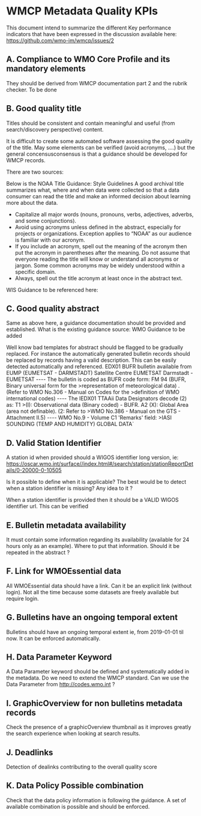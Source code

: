 # WMCP Metadata Quality KPIs

This document intend to summarize the different Key performance indicators that have been expressed in the discussion available here: https://github.com/wmo-im/wmcp/issues/2

## A. Compliance to WMO Core Profile and its mandatory elements

They should be derived from WMCP documentation part 2 and the rubrik checker.
To be done

## B.	Good quality title

Titles should be consistent and contain meaningful and useful (from search/discovery perspective) content.

It is difficult to create some automated software assessing the good quality of the title.
May some elements can be verified (avoid acronyms, ….) but the general concensusconsensus is that a guidance should be developed for WMCP records.

There are two sources:

Below is the NOAA Title Guidance:
Style Guidelines
A good archival title summarizes what, where and when data were collected so that a data consumer can read the title and make an informed decision about learning more about the data.

- Capitalize all major words (nouns, pronouns, verbs, adjectives, adverbs, and some conjunctions).
- Avoid using acronyms unless defined in the abstract, especially for projects or organizations. Exception applies to “NOAA” as our audience is familiar with our acronym.
- If you include an acronym, spell out the meaning of the acronym then put the acronym in parentheses after the meaning. Do not assume that everyone reading the title will know or understand all acronyms or jargon. Some common acronyms may be widely understood within a specific domain.
- Always, spell out the title acronym at least once in the abstract text.

WIS Guidance to be referenced here:

## C.	Good quality abstract

Same as above here, a guidance documentation should be provided and established.
What is the existing guidance source: WMO Guidance to be added

Well know bad templates for abstract should be flagged to be gradually replaced.
For instance the automatically generated bulletin records should be replaced by records having a valid description. This can be easily detected automatically and referenced.
EDX01 BUFR bulletin available from EUMP (EUMETSAT - DARMSTADT)
Satellite Centre EUMETSAT Darmstadt - EUMETSAT
---- The bulletin is coded as BUFR code form: FM 94 (BUFR, Binary universal form for the >representation of meteorological data) . (Refer to WMO No.306 - Manual on Codes for the >definition of WMO international codes) ---- The IEDX01 TTAAii Data Designators decode (2) as: T1 >(I): Observational data (Binary coded) - BUFR. A2 (X): Global Area (area not definable). (2: Refer to >WMO No.386 - Manual on the GTS - Attachment II.5) ---- WMO No.9 - Volume C1 'Remarks' field: >IASI SOUNDING (TEMP AND HUMIDITY) GLOBAL DATA`


## D.	Valid Station Identifier
A station id when provided should a WIGOS identifier long version, ie: https://oscar.wmo.int/surface//index.html#/search/station/stationReportDetails/0-20000-0-10505

Is it possible to define when it is applicable? The best would be to detect when a station identifier is missing? Any idea to it ?

When a station identifier is provided then it should be a VALID WIGOS identifier url. This can be verified

## E.	Bulletin metadata availability

It must contain some information regarding its availability (available for 24 hours only as an example).
Where to put that information. Should it be repeated in the abstract ?

## F.	Link for WMOEssential data
All WMOEssential data should have a link. Can it be an explicit link (without login).
Not all the time because some datasets are freely available but require login.

## G.	Bulletins have an ongoing temporal extent
Bulletins should have an ongoing temporal extent ie, from 2019-01-01 til now.
It can be enforced automatically.

## H.	Data Parameter Keyword

A Data Parameter keyword should be defined and systematically added in the metadata.
Do we need to extend the WMCP standard.
Can we use the Data Parameter from  http://codes.wmo.int ?

## I.	GraphicOverview for non bulletins metadata records

Check the presence of a graphicOverview thumbnail as it improves greatly the search experience when looking at search results.

## J.	Deadlinks
Detection of dealinks contributing to the overall quality score

## K.	Data Policy Possible combination

Check that the data policy information is following the guidance. A set of available combination is possible and should be enforced.
